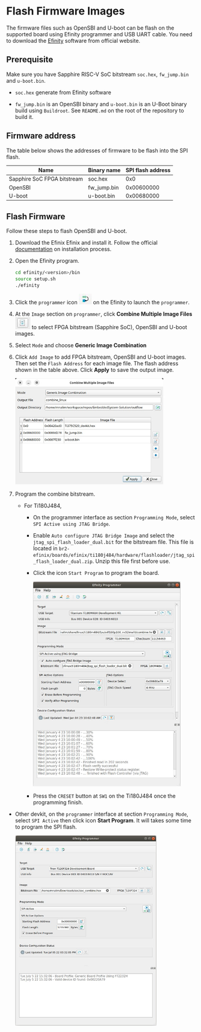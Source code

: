 # Flash Firmware Images

The firmware files such as OpenSBI and U-boot can be flash on the supported board using Efinity programmer and USB UART cable.  You need to download the [Efinity](https://www.efinixinc.com/support/efinity.php) software from official website. 

## Prerequisite

Make sure you  have Sapphire RISC-V SoC bitstream `soc.hex`, `fw_jump.bin` and `u-boot.bin`. 

- `soc.hex` generate from Efinity software

- `fw_jump.bin` is an OpenSBI binary and `u-boot.bin` is an U-Boot binary build using `Buildroot`. See `README.md` on the root of the repository to build it.

## Firmware address

The table below shows the addresses of firmware to be flash into the SPI flash.

| Name                        | Binary name | SPI flash address |
| --------------------------- | ----------- | ----------------- |
| Sapphire SoC FPGA bitstream | soc.hex     | 0x0               |
| OpenSBI                     | fw_jump.bin | 0x00600000        |
| U-boot                      | u-boot.bin  | 0x00680000        |

## Flash Firmware

Follow these steps to flash OpenSBI and U-boot.

1. Download the Efinix Efinix and install it. Follow the official [documentation](https://www.efinixinc.com/support/docsdl.php?s=ef&pn=UG-EFN-INSTALL) on installation process.

2. Open the Efinity program.
   
   ```bash
   cd efinity/<version>/bin
   source setup.sh 
   ./efinity
   ```

3. Click the `programmer` icon ![alt text](img/programmer_icon.jpg) on the Efinity to launch the `programmer`.

4. At the `Image` section on `programmer`, click **Combine Multiple Image Files** ![alt text](img/combine_icon.jpg) to select FPGA bitstream (Sapphire SoC), OpenSBI and U-boot images.

5. Select `Mode` and choose **Generic Image Combination**

6. Click `Add Image` to add FPGA bitstream, OpenSBI and U-boot images. Then set the `Flash Address` for each image file. The flash address shown in the table above. Click **Apply** to save the output image.
   
   <img title="" src="img/combine_programmer.jpg" alt="alt text" width="393">

7. Program the combine bitstream.
   
   - For Ti180J484,
     
     - On the programmer interface as section `Programming Mode`, select `SPI Active using JTAG Bridge`.
     
     - Enable `Auto configure JTAG Bridge Image` and select the `jtag_spi_flash_loader_dual.bit` for the bitstream file. This file is located in `br2-efinix/boards/efinix/ti180j484/hardware/flashloader/jtag_spi_flash_loader_dual.zip`. Unzip this file first before use.
     
     - Click the icon `Start Program` to program the board.
       
       <img src="img/programmer_ti180_ui.jpg" title="" alt="alt text" width="392">
     
     - Press the `CRESET` button at `SW1` on the Ti180J484 once the programming finish.
- Other devkit, on the `programmer` interface at section `Programming Mode`, select `SPI Active` then click icon **Start Program**. It will takes some time to program the SPI flash.
  
  <img src="img/progrmmer_ui.jpg" title="" alt="alt text" width="375">
